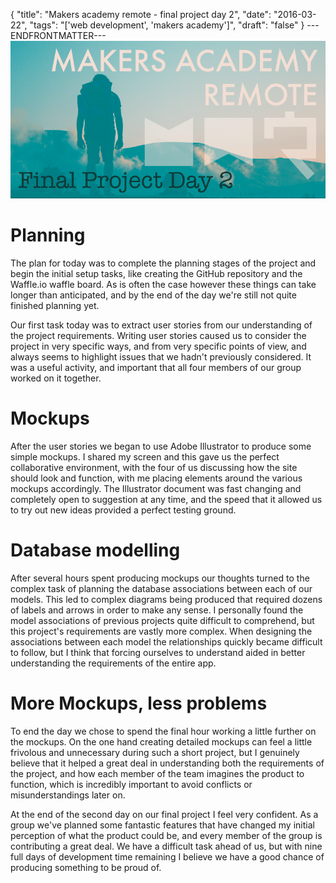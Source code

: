 {
  "title": "Makers academy remote - final project day 2",
  "date": "2016-03-22",
  "tags": "['web development', 'makers academy']",
  "draft": "false"
}
---ENDFRONTMATTER---
![Makers Academy remote final project day 2](media/makers-academy-remote-final-project-day-2-header.png "Makers Academy remote final project day 2")

# Planning

The plan for today was to complete the planning stages of the project and begin the initial setup tasks, like creating the GitHub repository and the Waffle.io waffle board. As is often the case however these things can take longer than anticipated, and by the end of the day we're still not quite finished planning yet.

Our first task today was to extract user stories from our understanding of the project requirements. Writing user stories caused us to consider the project in very specific ways, and from very specific points of view, and always seems to highlight issues that we hadn't previously considered. It was a useful activity, and important that all four members of our group worked on it together.

# Mockups

After the user stories we began to use Adobe Illustrator to produce some simple mockups. I shared my screen and this gave us the perfect collaborative environment, with the four of us discussing how the site should look and function, with me placing elements around the various mockups accordingly. The Illustrator document was fast changing and completely open to suggestion at any time, and the speed that it allowed us to try out new ideas provided a perfect testing ground.

# Database modelling

After several hours spent producing mockups our thoughts turned to the complex task of planning the database associations between each of our models. This led to complex diagrams being produced that required dozens of labels and arrows in order to make any sense. I personally found the model associations of previous projects quite difficult to comprehend, but this project's requirements are vastly more complex. When designing the associations between each model the relationships quickly became difficult to follow, but I think that forcing ourselves to understand aided in better understanding the requirements of the entire app.

# More Mockups, less problems

To end the day we chose to spend the final hour working a little further on the mockups. On the one hand creating detailed mockups can feel a little frivolous and unnecessary during such a short project, but I genuinely believe that it helped a great deal in understanding both the requirements of the project, and how each member of the team imagines the product to function, which is incredibly important to avoid conflicts or misunderstandings later on.

At the end of the second day on our final project I feel very confident. As a group we've planned some fantastic features that have changed my initial perception of what the product could be, and every member of the group is contributing a great deal. We have a difficult task ahead of us, but with nine full days of development time remaining I believe we have a good chance of producing something to be proud of.